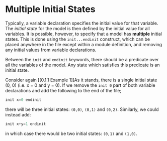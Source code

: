 # Multiple Initial States

Typically, a variable declaration specifies the initial value for that variable. The *initial state* for the model is then defined by the initial value for all variables. It is possible, however, to specify that a model has **multiple** initial states. This is done using the `init...endinit` construct, which can be placed anywhere in the file except within a module definition, and removing any initial values from variable declarations.

Between the `init` and `endinit` keywords, there should be a predicate over all the variables of the model. Any state which satisfies this predicate is an initial state.

Consider again [[0.1.1 Example 1]]As it stands, there is a single initial state (0, 0) (i.e. x = 0 and y = 0). If we remove the `init 0` part of both variable declarations and add the following to the end of the file;


``` c
init x=0 endinit
```

there will be three initial states: `(0,0)`, `(0,1)` and `(0,2)`. Similarly, we could instead add:


``` c
init x+y=1 endinit
```

in which case there would be two initial states: `(0,1)` and `(1,0)`.

